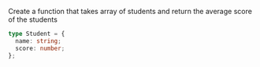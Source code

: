 Create a function that takes array of students and return the average score of the students
```typescript
type Student = {
  name: string;
  score: number;
};
```